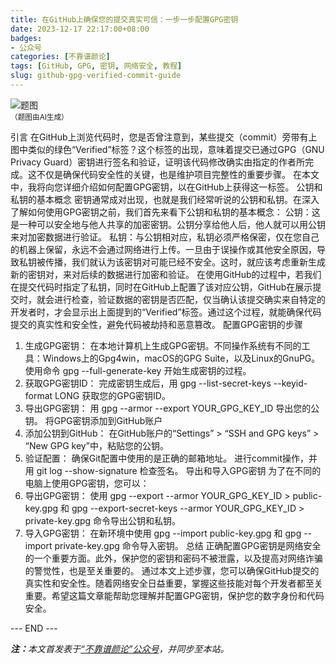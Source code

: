 ```yaml
---
title: 在GitHub上确保您的提交真实可信：一步一步配置GPG密钥
date: 2023-12-17 22:17:00+08:00
badges:
- 公众号
categories: [不靠谱颜论]
tags: [GitHub, GPG, 密钥, 网络安全, 教程]
slug: github-gpg-verified-commit-guide
---
```


<div class="p-3 text-center">
  <img class="img-fluid" src="/images/2023/1217/01.png" alt="题图" style="max-width:640px">
  <div><small>（题图由AI生成）</small></div>
</div>

引言
在GitHub上浏览代码时，您是否曾注意到，某些提交（commit）旁带有上图中类似的绿色“Verified”标签？这个标签的出现，意味着提交已通过GPG（GNU Privacy Guard）密钥进行签名和验证，证明该代码修改确实由指定的作者所完成。这不仅是确保代码安全性的关键，也是维护项目完整性的重要步骤。
在本文中，我将向您详细介绍如何配置GPG密钥，以在GitHub上获得这一标签。
公钥和私钥的基本概念
密钥通常成对出现，也就是我们经常听说的公钥和私钥。在深入了解如何使用GPG密钥之前，我们首先来看下公钥和私钥的基本概念：
公钥：这是一种可以安全地与他人共享的加密密钥。公钥分享给他人后，他人就可以用公钥来对加密数据进行验证。
私钥：与公钥相对应，私钥必须严格保密，仅在您自己的机器上保留，永远不会通过网络进行上传。一旦由于误操作或其他安全原因，导致私钥被传播，我们就认为该密钥对可能已经不安全。这时，就应该考虑重新生成新的密钥对，来对后续的数据进行加密和验证。
在使用GitHub的过程中，若我们在提交代码时指定了私钥，同时在GitHub上配置了该对应公钥，GitHub在展示提交时，就会进行检查，验证数据的密钥是否匹配，仅当确认该提交确实来自特定的开发者时，才会显示出上面提到的“Verified”标签。通过这个过程，就能确保代码提交的真实性和安全性，避免代码被劫持和恶意篡改。
配置GPG密钥的步骤
1. 生成GPG密钥：
在本地计算机上生成GPG密钥。不同操作系统有不同的工具：Windows上的Gpg4win，macOS的GPG Suite，以及Linux的GnuPG。
使用命令 gpg --full-generate-key 开始生成密钥的过程。
2. 获取GPG密钥ID：
完成密钥生成后，用 gpg --list-secret-keys --keyid-format LONG 获取您的GPG密钥ID。
3. 导出GPG密钥：
用 gpg --armor --export YOUR_GPG_KEY_ID 导出您的公钥。
将GPG密钥添加到GitHub账户
1. 添加公钥到GitHub：
在GitHub账户的“Settings” > “SSH and GPG keys” > “New GPG key”中，粘贴您的公钥。
2. 验证配置：
确保Git配置中使用的是正确的邮箱地址。
进行commit操作，并用 git log --show-signature 检查签名。
导出和导入GPG密钥
为了在不同的电脑上使用GPG密钥，您可以：
1. 导出GPG密钥：
使用 gpg --export --armor YOUR_GPG_KEY_ID > public-key.gpg 和 gpg --export-secret-keys --armor YOUR_GPG_KEY_ID > private-key.gpg 命令导出公钥和私钥。
2. 导入GPG密钥：
在新环境中使用 gpg --import public-key.gpg 和 gpg --import private-key.gpg 命令导入密钥。
总结
正确配置GPG密钥是网络安全的一个重要方面。此外，保护您的密钥和密码不被泄露，以及提高对网络诈骗的警觉性，也是至关重要的。
通过本文上述步骤，您可以确保GitHub提交的真实性和安全性。随着网络安全日益重要，掌握这些技能对每个开发者都至关重要。希望这篇文章能帮助您理解并配置GPG密钥，保护您的数字身份和代码安全。

<div class="p-5 text-center">--- END ---</div>

<i><b>注：</b>本文首发表于[“不靠谱颜论”公众号](https://mp.weixin.qq.com/s/mPxu4d7z65trQ49jWtyzig)，并同步至本站。</i>
